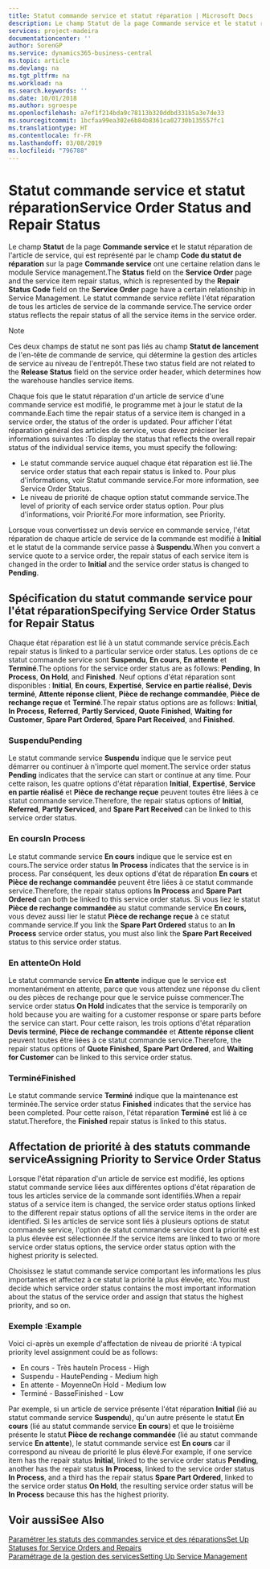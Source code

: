```yaml
---
title: Statut commande service et statut réparation | Microsoft Docs
description: Le champ Statut de la page Commande service et le statut réparation de l'article de service, qui est représenté par le champ Code du statut de réparation sur la page Commande service ont une certaine relation dans le module Service management. Le statut commande service reflète l'état réparation de tous les articles de service de la commande service.
services: project-madeira
documentationcenter: ''
author: SorenGP
ms.service: dynamics365-business-central
ms.topic: article
ms.devlang: na
ms.tgt_pltfrm: na
ms.workload: na
ms.search.keywords: ''
ms.date: 10/01/2018
ms.author: sgroespe
ms.openlocfilehash: a7ef1f214bda9c78113b320ddbd331b5a3e7de33
ms.sourcegitcommit: 1bcfaa99ea302e6b84b8361ca02730b135557fc1
ms.translationtype: HT
ms.contentlocale: fr-FR
ms.lasthandoff: 03/08/2019
ms.locfileid: "796788"
---
```

# <a name="service-order-status-and-repair-status"></a><span data-ttu-id="eec03-104">Statut commande service et statut réparation</span><span class="sxs-lookup"><span data-stu-id="eec03-104">Service Order Status and Repair Status</span></span>
<span data-ttu-id="eec03-105">Le champ **Statut** de la page **Commande service** et le statut réparation de l'article de service, qui est représenté par le champ **Code du statut de réparation** sur la page **Commande service** ont une certaine relation dans le module Service management.</span><span class="sxs-lookup"><span data-stu-id="eec03-105">The **Status** field on the **Service Order** page and the service item repair status, which is represented by the **Repair Status Code** field on the **Service Order** page have a certain relationship in Service Management.</span></span> <span data-ttu-id="eec03-106">Le statut commande service reflète l'état réparation de tous les articles de service de la commande service.</span><span class="sxs-lookup"><span data-stu-id="eec03-106">The service order status reflects the repair status of all the service items in the service order.</span></span>  

> [!NOTE]  
>  <span data-ttu-id="eec03-107">Ces deux champs de statut ne sont pas liés au champ **Statut de lancement** de l'en\-tête de commande de service, qui détermine la gestion des articles de service au niveau de l'entrepôt.</span><span class="sxs-lookup"><span data-stu-id="eec03-107">These two status field are not related to the **Release Status** field on the service order header, which determines how the warehouse handles service items.</span></span>  

 <span data-ttu-id="eec03-108">Chaque fois que le statut réparation d'un article de service d'une commande service est modifié, le programme met à jour le statut de la commande.</span><span class="sxs-lookup"><span data-stu-id="eec03-108">Each time the repair status of a service item is changed in a service order, the status of the order is updated.</span></span> <span data-ttu-id="eec03-109">Pour afficher l'état réparation général des articles de service, vous devez préciser les informations suivantes :</span><span class="sxs-lookup"><span data-stu-id="eec03-109">To display the status that reflects the overall repair status of the individual service items, you must specify the following:</span></span>  

* <span data-ttu-id="eec03-110">Le statut commande service auquel chaque état réparation est lié.</span><span class="sxs-lookup"><span data-stu-id="eec03-110">The service order status that each repair status is linked to.</span></span> <span data-ttu-id="eec03-111">Pour plus d'informations, voir Statut commande service.</span><span class="sxs-lookup"><span data-stu-id="eec03-111">For more information, see Service Order Status.</span></span>  
* <span data-ttu-id="eec03-112">Le niveau de priorité de chaque option statut commande service.</span><span class="sxs-lookup"><span data-stu-id="eec03-112">The level of priority of each service order status option.</span></span> <span data-ttu-id="eec03-113">Pour plus d'informations, voir Priorité.</span><span class="sxs-lookup"><span data-stu-id="eec03-113">For more information, see Priority.</span></span>  

 <span data-ttu-id="eec03-114">Lorsque vous convertissez un devis service en commande service, l'état réparation de chaque article de service de la commande est modifié à **Initial** et le statut de la commande service passe à **Suspendu**.</span><span class="sxs-lookup"><span data-stu-id="eec03-114">When you convert a service quote to a service order, the repair status of each service item is changed in the order to **Initial** and the service order status is changed to **Pending**.</span></span>  

## <a name="specifying-service-order-status-for-repair-status"></a><span data-ttu-id="eec03-115">Spécification du statut commande service pour l'état réparation</span><span class="sxs-lookup"><span data-stu-id="eec03-115">Specifying Service Order Status for Repair Status</span></span>  
<span data-ttu-id="eec03-116">Chaque état réparation est lié à un statut commande service précis.</span><span class="sxs-lookup"><span data-stu-id="eec03-116">Each repair status is linked to a particular service order status.</span></span> <span data-ttu-id="eec03-117">Les options de ce statut commande service sont **Suspendu**, **En cours**, **En attente** et **Terminé**.</span><span class="sxs-lookup"><span data-stu-id="eec03-117">The options for the service order status are as follows: **Pending**, **In Process**, **On Hold**, and **Finished**.</span></span> <span data-ttu-id="eec03-118">Neuf options d'état réparation sont disponibles : **Initial**, **En cours**, **Expertisé**, **Service en partie réalisé**, **Devis terminé**, **Attente réponse client**, **Pièce de rechange commandée**, **Pièce de rechange reçue** et **Terminé**.</span><span class="sxs-lookup"><span data-stu-id="eec03-118">The repair status options are as follows: **Initial**, **In Process**, **Referred**, **Partly Serviced**, **Quote Finished**, **Waiting for Customer**, **Spare Part Ordered**, **Spare Part Received**, and **Finished**.</span></span>  

### <a name="pending"></a><span data-ttu-id="eec03-119">Suspendu</span><span class="sxs-lookup"><span data-stu-id="eec03-119">Pending</span></span>  
<span data-ttu-id="eec03-120">Le statut commande service **Suspendu** indique que le service peut démarrer ou continuer à n'importe quel moment.</span><span class="sxs-lookup"><span data-stu-id="eec03-120">The service order status **Pending** indicates that the service can start or continue at any time.</span></span> <span data-ttu-id="eec03-121">Pour cette raison, les quatre options d'état réparation **Initial**, **Expertisé**, **Service en partie réalisé** et **Pièce de rechange reçue** peuvent toutes être liées à ce statut commande service.</span><span class="sxs-lookup"><span data-stu-id="eec03-121">Therefore, the repair status options of **Initial**, **Referred**, **Partly Serviced**, and **Spare Part Received** can be linked to this service order status.</span></span>  

### <a name="in-process"></a><span data-ttu-id="eec03-122">En cours</span><span class="sxs-lookup"><span data-stu-id="eec03-122">In Process</span></span>  
<span data-ttu-id="eec03-123">Le statut commande service **En cours** indique que le service est en cours.</span><span class="sxs-lookup"><span data-stu-id="eec03-123">The service order status **In Process** indicates that the service is in process.</span></span> <span data-ttu-id="eec03-124">Par conséquent, les deux options d'état de réparation **En cours** et **Pièce de rechange commandée** peuvent être liées à ce statut commande service.</span><span class="sxs-lookup"><span data-stu-id="eec03-124">Therefore, the repair status options **In Process** and **Spare Part Ordered** can both be linked to this service order status.</span></span> <span data-ttu-id="eec03-125">Si vous liez le statut **Pièce de rechange commandée** au statut commande service **En cours,** vous devez aussi lier le statut **Pièce de rechange reçue** à ce statut commande service.</span><span class="sxs-lookup"><span data-stu-id="eec03-125">If you link the **Spare Part Ordered** status to an **In Process** service order status, you must also link the **Spare Part Received** status to this service order status.</span></span>  

### <a name="on-hold"></a><span data-ttu-id="eec03-126">En attente</span><span class="sxs-lookup"><span data-stu-id="eec03-126">On Hold</span></span>  
<span data-ttu-id="eec03-127">Le statut commande service **En attente** indique que le service est momentanément en attente, parce que vous attendez une réponse du client ou des pièces de rechange pour que le service puisse commencer.</span><span class="sxs-lookup"><span data-stu-id="eec03-127">The service order status **On Hold** indicates that the service is temporarily on hold because you are waiting for a customer response or spare parts before the service can start.</span></span> <span data-ttu-id="eec03-128">Pour cette raison, les trois options d'état réparation **Devis terminé**, **Pièce de rechange commandée** et **Attente réponse client** peuvent toutes être liées à ce statut commande service.</span><span class="sxs-lookup"><span data-stu-id="eec03-128">Therefore, the repair status options of **Quote Finished**, **Spare Part Ordered**, and **Waiting for Customer** can be linked to this service order status.</span></span>  

### <a name="finished"></a><span data-ttu-id="eec03-129">Terminé</span><span class="sxs-lookup"><span data-stu-id="eec03-129">Finished</span></span>  
<span data-ttu-id="eec03-130">Le statut commande service **Terminé** indique que la maintenance est terminée.</span><span class="sxs-lookup"><span data-stu-id="eec03-130">The service order status **Finished** indicates that the service has been completed.</span></span> <span data-ttu-id="eec03-131">Pour cette raison, l'état réparation **Terminé** est lié à ce statut.</span><span class="sxs-lookup"><span data-stu-id="eec03-131">Therefore, the **Finished** repair status is linked to this status.</span></span>  

## <a name="assigning-priority-to-service-order-status"></a><span data-ttu-id="eec03-132">Affectation de priorité à des statuts commande service</span><span class="sxs-lookup"><span data-stu-id="eec03-132">Assigning Priority to Service Order Status</span></span>  
<span data-ttu-id="eec03-133">Lorsque l'état réparation d'un article de service est modifié, les options statut commande service liées aux différentes options d'état réparation de tous les articles service de la commande sont identifiés.</span><span class="sxs-lookup"><span data-stu-id="eec03-133">When a repair status of a service item is changed, the service order status options linked to the different repair status options of all the service items in the order are identified.</span></span> <span data-ttu-id="eec03-134">Si les articles de service sont liés à plusieurs options de statut commande service, l'option de statut commande service dont la priorité est la plus élevée est sélectionnée.</span><span class="sxs-lookup"><span data-stu-id="eec03-134">If the service items are linked to two or more service order status options, the service order status option with the highest priority is selected.</span></span>  

<span data-ttu-id="eec03-135">Choisissez le statut commande service comportant les informations les plus importantes et affectez à ce statut la priorité la plus élevée, etc.</span><span class="sxs-lookup"><span data-stu-id="eec03-135">You must decide which service order status contains the most important information about the status of the service order and assign that status the highest priority, and so on.</span></span>  

### <a name="example"></a><span data-ttu-id="eec03-136">Exemple :</span><span class="sxs-lookup"><span data-stu-id="eec03-136">Example</span></span>  
<span data-ttu-id="eec03-137">Voici ci-après un exemple d'affectation de niveau de priorité :</span><span class="sxs-lookup"><span data-stu-id="eec03-137">A typical priority level assignment could be as follows:</span></span>  

* <span data-ttu-id="eec03-138">En cours - Très haute</span><span class="sxs-lookup"><span data-stu-id="eec03-138">In Process - High</span></span>  
* <span data-ttu-id="eec03-139">Suspendu - Haute</span><span class="sxs-lookup"><span data-stu-id="eec03-139">Pending - Medium high</span></span>  
* <span data-ttu-id="eec03-140">En attente - Moyenne</span><span class="sxs-lookup"><span data-stu-id="eec03-140">On Hold - Medium low</span></span>  
* <span data-ttu-id="eec03-141">Terminé - Basse</span><span class="sxs-lookup"><span data-stu-id="eec03-141">Finished - Low</span></span>  

<span data-ttu-id="eec03-142">Par exemple, si un article de service présente l'état réparation **Initial** (lié au statut commande service **Suspendu**), qu'un autre présente le statut **En cours** (lié au statut commande service **En cours**) et que le troisième présente le statut **Pièce de rechange commandée** (lié au statut commande service **En attente**), le statut commande service est **En cours** car il correspond au niveau de priorité le plus élevé.</span><span class="sxs-lookup"><span data-stu-id="eec03-142">For example, if one service item has the repair status **Initial**, linked to the service order status **Pending**, another has the repair status **In Process**, linked to the service order status **In Process**, and a third has the repair status **Spare Part Ordered**, linked to the service order status **On Hold**, the resulting service order status will be **In Process** because this has the highest priority.</span></span>  

## <a name="see-also"></a><span data-ttu-id="eec03-143">Voir aussi</span><span class="sxs-lookup"><span data-stu-id="eec03-143">See Also</span></span>  
[<span data-ttu-id="eec03-144">Paramétrer les statuts des commandes service et des réparations</span><span class="sxs-lookup"><span data-stu-id="eec03-144">Set Up Statuses for Service Orders and Repairs</span></span>](service-order-repair-status.md)  
[<span data-ttu-id="eec03-145">Paramétrage de la gestion des services</span><span class="sxs-lookup"><span data-stu-id="eec03-145">Setting Up Service Management</span></span>](service-setup-service.md)  

